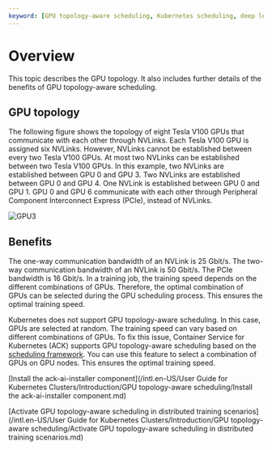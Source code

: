```yaml
---
keyword: [GPU topology-aware scheduling, Kubernetes scheduling, deep learning]
---
```


# Overview

This topic describes the GPU topology. It also includes further details of the benefits of GPU topology-aware scheduling.

## GPU topology

The following figure shows the topology of eight Tesla V100 GPUs that communicate with each other through NVLinks. Each Tesla V100 GPU is assigned six NVLinks. However, NVLinks cannot be established between every two Tesla V100 GPUs. At most two NVLinks can be established between two Tesla V100 GPUs. In this example, two NVLinks are established between GPU 0 and GPU 3. Two NVLinks are established between GPU 0 and GPU 4. One NVLink is established between GPU 0 and GPU 1. GPU 0 and GPU 6 communicate with each other through Peripheral Component Interconnect Express \(PCIe\), instead of NVLinks.

![GPU3](https://static-aliyun-doc.oss-accelerate.aliyuncs.com/assets/img/en-US/9686528061/p184644.png)

## Benefits

The one-way communication bandwidth of an NVLink is 25 Gbit/s. The two-way communication bandwidth of an NVLink is 50 Gbit/s. The PCIe bandwidth is 16 Gbit/s. In a training job, the training speed depends on the different combinations of GPUs. Therefore, the optimal combination of GPUs can be selected during the GPU scheduling process. This ensures the optimal training speed.

Kubernetes does not support GPU topology-aware scheduling. In this case, GPUs are selected at random. The training speed can vary based on different combinations of GPUs. To fix this issue, Container Service for Kubernetes \(ACK\) supports GPU topology-aware scheduling based on the [scheduling framework](https://developer.aliyun.com/article/766273). You can use this feature to select a combination of GPUs on GPU nodes. This ensures the optimal training speed.

[Install the ack-ai-installer component](/intl.en-US/User Guide for Kubernetes Clusters/Introduction/GPU topology-aware scheduling/Install the ack-ai-installer component.md)

[Activate GPU topology-aware scheduling in distributed training scenarios](/intl.en-US/User Guide for Kubernetes Clusters/Introduction/GPU topology-aware scheduling/Activate GPU topology-aware scheduling in distributed training scenarios.md)

